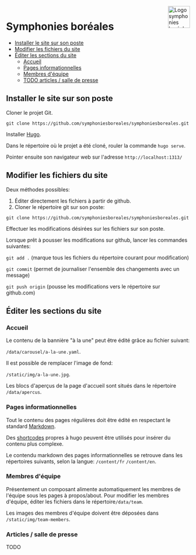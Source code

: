
<img src="https://symphonies-boreales.web.app/img/logo.png" alt="Logo symphonies boréales" title="Symphonies boréales" align="right" height="60" />

Symphonies boréales
======================

- [Installer le site sur son poste](#installer-le-site-sur-son-poste)
- [Modifier les fichiers du site](#modifier-les-fichiers-du-site)
- [Éditer les sections du site](#diter-les-sections-du-site)
    - [Accueil](#accueil)
    - [Pages informationnelles](#pages-informationnelles)
    - [Membres d'équipe](#membres-dquipe)
    - [TODO articles / salle de presse](#articles--salle-de-presse)

## Installer le site sur son poste

Cloner le projet Git. 

`git clone https://github.com/symphoniesboreales/symphoniesboreales.git`

Installer [Hugo](https://gohugo.io/getting-started/installing).

Dans le répertoire où le projet a été cloné, rouler la commande
`hugo serve`.

Pointer ensuite son navigateur web sur l'adresse `http://localhost:1313/`

## Modifier les fichiers du site

Deux méthodes possibles:

1. Éditer directement les fichiers à partir de github.
2. Cloner le répertoire git sur son poste:

`git clone https://github.com/symphoniesboreales/symphoniesboreales.git`

Effectuer les modifications désirées sur les fichiers sur son poste.

Lorsque prêt à pousser les modifications sur github, lancer les commandes suivantes:


`git add .` (marque tous les fichiers du répertoire courant pour modification)

`git commit` (permet de journaliser l'ensemble des changements avec un message)

`git push origin` (pousse les modifications vers le répertoire sur github.com)

## Éditer les sections du site

### Accueil

Le contenu de la bannière "à la une" peut être édité grâce au fichier suivant:

`/data/carousel/a-la-une.yaml`.

Il est possible de remplacer l'image de fond:

`/static/img/a-la-une.jpg`.

Les blocs d'aperçus de la page d'accueil sont situés dans le répertoire `/data/apercus`.

### Pages informationnelles

Tout le contenu des pages régulières doit être édité en respectant le standard [Markdown](https://github.com/adam-p/markdown-here/wiki/Markdown-Cheatsheet).

Des [shortcodes](https://gohugo.io/content-management/shortcodes/) propres à hugo peuvent être utilisés pour insérer du contenu plus complexe.

Le contendu markdown des pages informationnelles se retrouve dans les répertoires suivants, selon la langue:
`/content/fr`
`/content/en`.

### Membres d'équipe

Présentement un composant alimente automatiquement les membres de l'équipe sous les pages à propos/about.
Pour modifier les membres d'équipe, éditer les fichiers dans le répertoire`/data/team`.

Les images des membres d'équipe doivent être déposées dans `/static/img/team-members`.

### Articles / salle de presse

TODO


